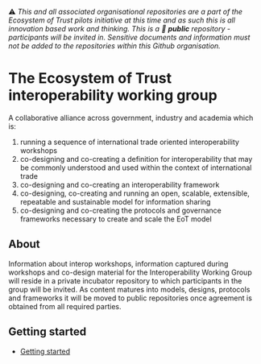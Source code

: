 ⚠️ *This and all associated organisational repositories are a part of the Ecosystem of Trust pilots initiative at this time and as such this is all innovation based work and thinking. This is a 📢 **public** repository - participants will be invited in. Sensitive documents and information must not be added to the repositories within this Github organisation.*

# The Ecosystem of Trust interoperability working group

A collaborative alliance across government, industry and academia which is:

1. running a sequence of international trade oriented interoperability workshops
2. co-designing and co-creating a definition for interoperability that may be commonly understood and used within the context of international trade
3. co-designing and co-creating an interoperability framework
4. co-designing, co-creating and running an open, scalable, extensible, repeatable and sustainable model for information sharing
5. co-designing and co-creating the protocols and governance frameworks necessary to create and scale the EoT model

## About

Information about interop workshops, information captured during workshops and co-design material for the Interoperability Working Group will reside in a private incubator repository to which participants in the group will be invited. As content matures into models, designs, protocols and frameworks it will be moved to public repositories once agreement is obtained from all required parties.

## Getting started

- [Getting started](https://github.com/ecosystem-of-trust-interoperability/interoperability-working-group)

